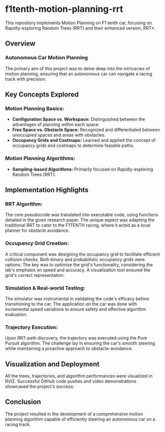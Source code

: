 # f1tenth-motion-planning-rrt
This repository implements Motion Planning on F1 tenth car, focusing on Rapidly-exploring Random Trees (RRT) and their enhanced version, RRT*.


## Overview

### Autonomous Car Motion Planning

The primary aim of this project was to delve deep into the intricacies of motion planning, ensuring that an autonomous car can navigate a racing track with precision.

## Key Concepts Explored

### Motion Planning Basics:

- **Configuration Space vs. Workspace:** Distinguished between the advantages of planning within each space.
- **Free Space vs. Obstacle Space:** Recognized and differentiated between unoccupied spaces and areas with obstacles.
- **Occupancy Grids and Costmaps:** Learned and applied the concept of occupancy grids and costmaps to determine feasible paths.

### Motion Planning Algorithms:

- **Sampling-based Algorithms:** Primarily focused on Rapidly-exploring Random Trees (RRT).

## Implementation Highlights

### RRT Algorithm:

The core pseudocode was translated into executable code, using functions detailed in the given research paper. The unique aspect was adapting the traditional RRT to cater to the F1TENTH racing, where it acted as a local planner for obstacle avoidance.

### Occupancy Grid Creation:

A critical component was designing the occupancy grid to facilitate efficient collision checks. Both binary and probabilistic occupancy grids were options. The key was to optimize the grid's functionality, considering the lab's emphasis on speed and accuracy. A visualization tool ensured the grid's correct representation.

### Simulation & Real-world Testing:

The simulator was instrumental in validating the code's efficacy before transitioning to the car. The application on the car was done with incremental speed variations to ensure safety and effective algorithm evaluation.

### Trajectory Execution:

Upon RRT-path discovery, the trajectory was executed using the Pure Pursuit algorithm. The challenge lay in ensuring the car's smooth steering while maintaining a proactive approach to obstacle-avoidance.

## Visualization and Deployment

All the trees, trajectories, and algorithm performances were visualized in RVIZ. Successful GitHub code pushes and video demonstrations showcased the project's success.

## Conclusion

The project resulted in the development of a comprehensive motion planning algorithm capable of efficiently steering an autonomous car on a racing track.

